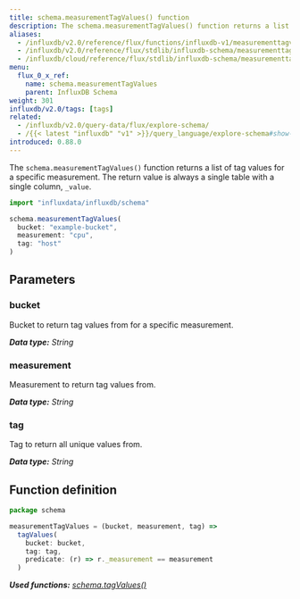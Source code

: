 ```yaml
---
title: schema.measurementTagValues() function
description: The schema.measurementTagValues() function returns a list of tag values for a specific measurement.
aliases:
  - /influxdb/v2.0/reference/flux/functions/influxdb-v1/measurementtagvalues/
  - /influxdb/v2.0/reference/flux/stdlib/influxdb-schema/measurementtagvalues/
  - /influxdb/cloud/reference/flux/stdlib/influxdb-schema/measurementtagvalues/
menu:
  flux_0_x_ref:
    name: schema.measurementTagValues
    parent: InfluxDB Schema
weight: 301
influxdb/v2.0/tags: [tags]
related:
  - /influxdb/v2.0/query-data/flux/explore-schema/
  - /{{< latest "influxdb" "v1" >}}/query_language/explore-schema#show-tag-values, SHOW TAG VALUES in InfluxQL
introduced: 0.88.0
---
```


The `schema.measurementTagValues()` function returns a list of tag values for a specific measurement.
The return value is always a single table with a single column, `_value`.



```js
import "influxdata/influxdb/schema"

schema.measurementTagValues(
  bucket: "example-bucket",
  measurement: "cpu",
  tag: "host"
)
```

## Parameters

### bucket
Bucket to return tag values from for a specific measurement.

_**Data type:** String_

### measurement
Measurement to return tag values from.

_**Data type:** String_

### tag
Tag to return all unique values from.

_**Data type:** String_


## Function definition
```js
package schema

measurementTagValues = (bucket, measurement, tag) =>
  tagValues(
    bucket: bucket,
    tag: tag,
    predicate: (r) => r._measurement == measurement
  )
```

_**Used functions:**
[schema.tagValues()](/influxdb/v2.0/reference/flux/stdlib/influxdb-schema/tagvalues)_
